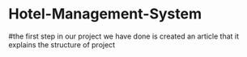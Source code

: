 # Hotel-Management-System
#the first step in our project we have done is created an article that it explains the structure of project
